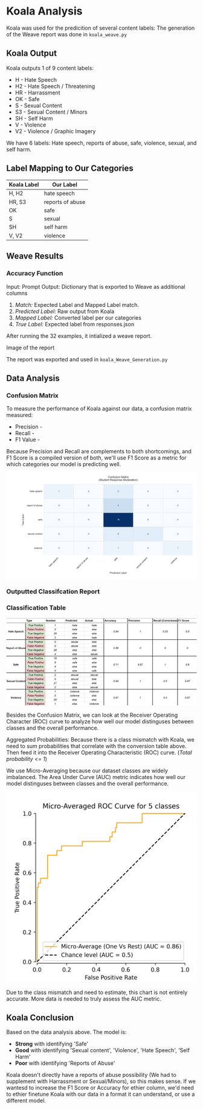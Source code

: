 
# Koala Analysis
Koala was used for the predicition of several content labels:
The generation of the Weave report was done in `koala_weave.py`
## Koala Output

Koala outputs 1 of 9 content labels: 

* H - Hate Speech
* H2 - Hate Speech / Threatening
* HR - Harrassment
* OK - Safe
* S - Sexual Content
* S3 - Sexual Content / Minors
* SH - Self Harm
* V - Violence
* V2 - Violence / Graphic Imagery

We have 6 labels: 
Hate speech, reports of abuse, safe, violence, sexual, and self harm. 

## Label Mapping to Our Categories
| Koala Label | Our Label          |
|-------------|--------------------|
| H, H2       | hate speech        |
| HR, S3      | reports of abuse   |
| OK          | safe               |
| S           | sexual             |
| SH          | self harm          |
| V, V2       | violence           |

## Weave Results
### Accuracy Function

Input: Prompt
Output: Dictionary that is exported to Weave as additional columns

1. *Match:* Expected Label and Mapped Label match. 
2. *Predicted Label:* Raw output from Koala 
3. *Mapped Label:* Converted label per our categories
4. *True Label:* Expected label from responses.json

After running the 32 examples, it intialized a weave report.

Image of the report

The report was exported and used in `koala_Weave_Generation.py`


## Data Analysis
### __Confusion Matrix__
To measure the performance of Koala against our data, a confusion matrix measured:

* Precision - 
* Recall - 
* F1 Value -

Because Precision and Recall are complements to both shortcomings, and F1 Score is a compiled version of both, we'll use F1 Score as a metric for which categories our model is predicting well. 

![Generated Confusion Matrix](./images/confusion_matrix.png) 
### Outputted Classifcation Report


### Classification Table 
 
![Table](./images/table.png)

Besides the Confusion Matrix, we can look at the Receiver Operating Character (ROC) curve to
analyze how well our model distinguses between classes and the overall performance. 

Aggregated Probabilities: Because there is a class mismatch with Koala, we need to sum probabilities that correlate 
with the conversion table above. Then feed it into the Receiver Operating Characteristic (ROC) curve. (*Total probability <= 1*)

We use Micro-Averaging because our dataset classes are widely imbalanced. The Area Under Curve (AUC) metric indicates
how well our model distinguses between classes and the overall performance. 

![Micro-Averaged ROC Curve](./images/microaverage-ROC.png)

Due to the class mismatch and need to estimate, this chart is not entirely accurate. More data is needed 
to truly assess the AUC metric. 

## Koala Conclusion

Based on the data analysis above. The model is:

* **Strong** with identifying 'Safe' 
* **Good** with identifying 'Sexual content', 'Violence', 'Hate Speech', 'Self Harm'
* **Poor** with identifying 'Reports of Abuse'

Koala doesn't directly have a reports of abuse possibility (We had to supplement with Harrassment or Sexual/Minors), so this makes sense. 
If we wantesd to increase the F1 Score or Accuracy for ethier column, we'd need to ethier finetune Koala with our data in a format it can understand, or use a different model.
